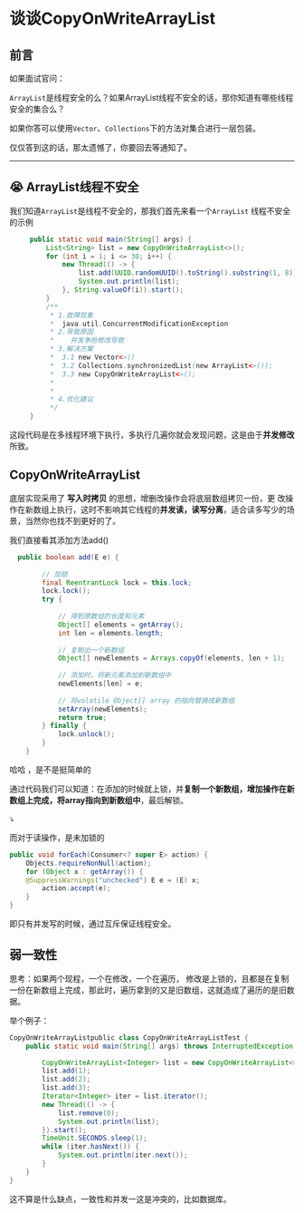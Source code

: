 # 谈谈CopyOnWriteArrayList

## 前言

如果面试官问：

`ArrayList`是线程安全的么？如果ArrayList线程不安全的话，那你知道有哪些线程安全的集合么？

如果你答可以使用`Vector`、`Collections`下的方法对集合进行一层包装。

仅仅答到这的话，那太遗憾了，你要回去等通知了。

---

## :sob: ArrayList线程不安全

我们知道`ArrayList`是线程不安全的，那我们首先来看一个`ArrayList` 线程不安全的示例

```java
     public static void main(String[] args) {
         List<String> list = new CopyOnWriteArrayList<>();
         for (int i = 1; i <= 30; i++) {
             new Thread(() -> {
                 list.add(UUID.randomUUID().toString().substring(1, 8));
                 System.out.println(list);
             }, String.valueOf(i)).start();
         }
         /**
          * 1.故障现象
          *  java.util.ConcurrentModificationException
          * 2.导致原因
          *    并发争抢修改导致
          * 3.解决方案
          *  3.1 new Vector<>()
          *  3.2 Collections.synchronizedList(new ArrayList<>());
          *  3.3 new CopyOnWriteArrayList<>();
          *
          *
          * 4.优化建议
          */
     }
```

这段代码是在多线程环境下执行，多执行几遍你就会发现问题，这是由于**并发修改**所致。

## CopyOnWriteArrayList

底层实现采用了  **写入时拷贝** 的思想，增删改操作会将底层数组拷贝一份，更
改操作在新数组上执行，这时不影响其它线程的**并发读，读写分离**，适合读多写少的场景，当然你也找不到更好的了。

我们直接看其添加方法add()

```java
  public boolean add(E e) {
		
		// 加锁
        final ReentrantLock lock = this.lock;
        lock.lock();
        try {
			
			// 得到原数组的长度和元素
            Object[] elements = getArray();
            int len = elements.length;
			
			// 复制出一个新数组
            Object[] newElements = Arrays.copyOf(elements, len + 1);
			
			// 添加时，将新元素添加到新数组中
            newElements[len] = e;
			
			// 将volatile Object[] array 的指向替换成新数组
            setArray(newElements);
            return true;
        } finally {
            lock.unlock();
        }
    }
```

哈哈 ，是不是挺简单的

通过代码我们可以知道：在添加的时候就上锁，并**复制一个新数组，增加操作在新数组上完成，将array指向到新数组中**，最后解锁。

:arrow_heading_down:

而对于读操作，是未加锁的

```java
public void forEach(Consumer<? super E> action) {
	Objects.requireNonNull(action);
	for (Object x : getArray()) {
	@SuppressWarnings("unchecked") E e = (E) x;
		action.accept(e);
	}
}
```

即只有并发写的时候，通过互斥保证线程安全。

## 弱一致性

思考：如果两个现程，一个在修改，一个在遍历， 修改是上锁的，且都是在复制一份在新数组上完成，那此时，遍历拿到的又是旧数组，这就造成了遍历的是旧数据。

举个例子：

```java
CopyOnWriteArrayListpublic class CopyOnWriteArrayListTest {
    public static void main(String[] args) throws InterruptedException {

        CopyOnWriteArrayList<Integer> list = new CopyOnWriteArrayList<>();
        list.add(1);
        list.add(2);
        list.add(3);
        Iterator<Integer> iter = list.iterator();
        new Thread(() -> {
            list.remove(0);
            System.out.println(list);
        }).start();
        TimeUnit.SECONDS.sleep(1);
        while (iter.hasNext()) {
            System.out.println(iter.next());
        }
    }
}
```

这不算是什么缺点，一致性和并发一这是冲突的，比如数据库。